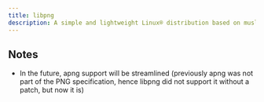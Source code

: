 ```yaml
---
title: libpng
description: A simple and lightweight Linux® distribution based on musl libc and toybox
---
```


## Notes
  - In the future, apng support will be streamlined (previously apng was not part of the PNG specification, hence libpng did not support it without a patch, but now it is)
